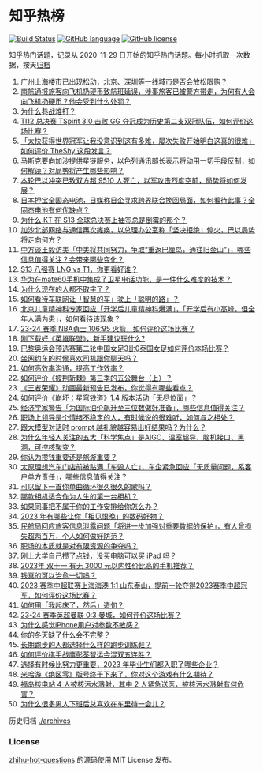 # 知乎热榜
[![Build Status](https://github.com/ToWeLong/zhihu-hot-questions/workflows/CI/badge.svg)](https://github.com/ToWeLong/zhihu-hot-questions/actions)
[![GitHub language](https://img.shields.io/badge/language-golang-orange.svg)](https://golang.org/)
[![GitHub license](https://img.shields.io/github/license/ToWeLong/zhihu-hot-questions)](https://github.com/ToWeLong/zhihu-hot-questions/blob/main/LICENSE)

知乎热门话题，记录从 2020-11-29 日开始的知乎热门话题。每小时抓取一次数据，按天[归档](./archives)

<!-- BEGIN -->

1. [广州上海楼市已出现松动，北京、深圳等一线城市是否会放松限购？](https://www.zhihu.com/question/628286309)
1. [南航通报旅客向飞机扔硬币致航班延误，涉事旅客已被警方带走，为何有人会向飞机扔硬币？他会受到什么处罚？](https://www.zhihu.com/question/628296141)
1. [为什么巷战难打？](https://www.zhihu.com/question/27384502)
1. [TI12 总决赛 TSpirit 3:0 击败 GG 夺冠成为历史第二支双冠队伍，如何评价这场比赛？](https://www.zhihu.com/question/628340360)
1. [「太快获得世界冠军让我没意识到这有多难，屡次失败开始明白这真的很难」如何评价 TheShy 这段发言？](https://www.zhihu.com/question/627895495)
1. [马斯克要向加沙提供星链服务，以色列通讯部长表示将动用一切手段反制，如何解读？对局势将产生哪些影响？](https://www.zhihu.com/question/628284102)
1. [本轮巴以冲突已致双方超 9510 人死亡，以军攻击烈度空前，局势将如何发展？](https://www.zhihu.com/question/628339618)
1. [日本押宝全固态电池，日媒称日企寻求跨界联合挽回局面，如何看待此事？全固态电池有何优缺点？](https://www.zhihu.com/question/628152326)
1. [为什么 KT 在 S13 全球总决赛上抽签总是倒霉的那个？](https://www.zhihu.com/question/628297877)
1. [加沙北部网络与通信再次瘫痪，以总理办公室称「坚决拒绝」停火，巴以局势将走向何方？](https://www.zhihu.com/question/628339911)
1. [中方谈王毅访美「中美将共同努力，争取“重返巴厘岛，通往旧金山”」，哪些信息值得关注？会带来哪些变化？](https://www.zhihu.com/question/628291392)
1. [S13 八强赛 LNG vs T1，你更看好谁？](https://www.zhihu.com/question/628297964)
1. [华为在mate60手机中集成了卫星电话功能，是一件什么难度的技术？](https://www.zhihu.com/question/620127310)
1. [为什么现在的人都不取字了？](https://www.zhihu.com/question/626541248)
1. [如何看待车联网让「智慧的车」驶上「聪明的路」？](https://www.zhihu.com/question/627905025)
1. [北京儿童精神科专家回应「开学后儿童精神科爆满」，「开学后有小高峰，但全年人满为患」，如何看待该现象？](https://www.zhihu.com/question/627897836)
1. [23-24 赛季 NBA勇士 106:95 火箭，如何评价这场比赛？](https://www.zhihu.com/question/628335537)
1. [刚下载好《英雄联盟》，新手建议玩什么?](https://www.zhihu.com/question/624738745)
1. [巴黎奥运会预选赛第二轮中国女足3比0泰国女足如何评价本场比赛？](https://www.zhihu.com/question/628304242)
1. [坐网约车的时候喜欢司机跟你聊天吗？](https://www.zhihu.com/question/316427088)
1. [如何高效率沟通，提高工作效率？](https://www.zhihu.com/question/625032563)
1. [如何评价《披荆斩棘》第三季的五公舞台（上）？](https://www.zhihu.com/question/628027186)
1. [《王者荣耀》动画最新预告已发布，你觉得有哪些看点？](https://www.zhihu.com/question/628290389)
1. [如何评价《崩坏：星穹铁道》1.4 版本活动「无尽位面」？](https://www.zhihu.com/question/628035913)
1. [经济学家警告「为国际油价飙升至三位数做好准备」，哪些信息值得关注？](https://www.zhihu.com/question/628340735)
1. [职场上领导是个情绪不稳定的人，有时候说的很难听，如何与之相处？](https://www.zhihu.com/question/627893814)
1. [跟大模型对话时 prompt 越礼貌越容易出好结果吗？为什么？](https://www.zhihu.com/question/627891044)
1. [为什么年轻人关注的五大「科学焦点」是AIGC、温室超导、脑机接口、黑洞，可控核聚变？](https://www.zhihu.com/question/628290618)
1. [你认为攒钱重要还是旅游重要？](https://www.zhihu.com/question/628290293)
1. [太原理想汽车门店前被贴满「车毁人亡」，车企紧急回应「无质量问题，系客户单方责任」，哪些信息值得关注？](https://www.zhihu.com/question/628287474)
1. [可以留下一首你单曲循环很久很久的歌吗？](https://www.zhihu.com/question/623993360)
1. [哪款相机适合作为人生的第一台相机？](https://www.zhihu.com/question/627536324)
1. [如果同事把不属于你的工作安排给你怎么办？](https://www.zhihu.com/question/627910595)
1. [2023 年有哪些让你「相见恨晚」的数码好物？](https://www.zhihu.com/question/627536258)
1. [民航局回应旅客信息泄露问题「将进一步加强对重要数据的保护」，有人曾损失超两百万，个人如何做好防范？](https://www.zhihu.com/question/628287449)
1. [职场的本质就是对有限资源的争夺吗？](https://www.zhihu.com/question/627875868)
1. [刚上大学自己攒了点钱，没买电脑可以买 iPad 吗？](https://www.zhihu.com/question/627493731)
1. [2023年 双十一 有无 3000 元以内性价比高的手机推荐？](https://www.zhihu.com/question/625805624)
1. [钱真的可以治愈一切吗？](https://www.zhihu.com/question/606531916)
1. [2023 赛季中超联赛上海海港 1:1 山东泰山，提前一轮夺得2023赛季中超冠军，如何评价这场比赛？](https://www.zhihu.com/question/628279539)
1. [如何用「我起床了，然后」造句？](https://www.zhihu.com/question/627861941)
1. [23-24 赛季英超曼联 0:3 曼城，如何评价这场比赛？](https://www.zhihu.com/question/628310464)
1. [为什么感觉iPhone用户对参数不敏感？](https://www.zhihu.com/question/627897888)
1. [你的冬天缺了什么会不完整？](https://www.zhihu.com/question/627932561)
1. [长期跑步的人都选择什么样的跑步训练鞋？](https://www.zhihu.com/question/627911513)
1. [如何评价棋手战鹰彭荃智运会混双五连胜？](https://www.zhihu.com/question/628039995)
1. [选择有时候比努力更重要，2023 年毕业生们都入职了哪些企业？](https://www.zhihu.com/question/627902122)
1. [米哈游《绝区零》版号终于下来了，你对这个游戏有什么期待？](https://www.zhihu.com/question/627932815)
1. [福岛核电站 4 人被核污水溅射，其中 2 人紧急送医，被核污水溅射有何危害？](https://www.zhihu.com/question/627867941)
1. [为什么很多男人下班后总喜欢在车里待一会儿？](https://www.zhihu.com/question/627960500)

<!-- END -->

历史归档 [./archives](./archives)


### License
[zhihu-hot-questions](https://github.com/towelong/zhihu-hot-questions) 的源码使用 MIT License 发布。